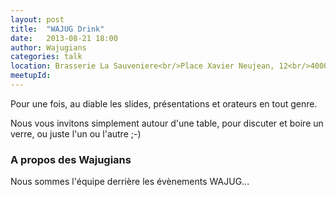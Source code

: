 ```yaml
---
layout: post
title:  "WAJUG Drink"
date:   2013-08-21 18:00
author:	Wajugians
categories: talk
location: Brasserie La Sauveniere<br/>Place Xavier Neujean, 12<br/>4000 Liège
meetupId: 
---
```

Pour une fois, au diable les slides, présentations et orateurs en tout genre.

Nous vous invitons simplement autour d'une table, pour discuter et boire un verre, ou juste l'un ou l'autre ;-)

<h3>A propos des Wajugians</h3>
Nous sommes l'équipe derrière les évènements WAJUG...